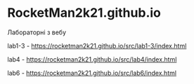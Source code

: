 # RocketMan2k21.github.io
Лабораторні з вебу

lab1-3 - https://rocketman2k21.github.io/src/lab1-3/index.html

lab4 - https://rocketman2k21.github.io/src/lab4/index.html

lab6 - https://rocketman2k21.github.io/src/lab6/index.html
